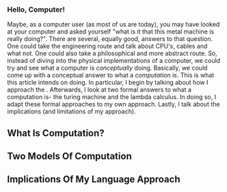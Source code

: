 ### Hello, Computer!

Maybe, as a computer user (as most of us are today), you may have looked at your computer and asked yourself "what is it that this metal machine is really doing?". There are several, equally good, answers to that question. One could take the engineering route and talk about CPU's, cables and what not. One could also take a philosophical and more abstract route. So, instead of diving into the physical implementations of a computer, we could try and see what a computer is *conceptually* doing. Basically, we could come up with a conceptual answer to what a *computation* is. This is what this article intends on doing. In particular, I begin by talking about how I approach the . Afterwards, I look at two formal answers to what a computation is- the turing machine and the lambda calculus. In doing so, I adapt these formal approaches to my own approach. Lastly, I talk about the implications (and limitations of my approach).

## What Is Computation?

## Two Models Of Computation

## Implications Of My Language Approach
